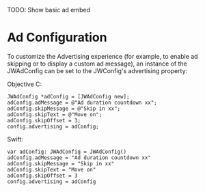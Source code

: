 TODO: Show basic ad embed

# Ad Configuration

To customize the Advertising experience (for example, to enable ad skipping or to display a custom ad message), an instance of the JWAdConfig can be set to the JWConfig's advertising property:

Objective C:

	JWAdConfig *adConfig = [JWAdConfig new];
	adConfig.adMessage = @"Ad duration countdown xx";
	adConfig.skipMessage = @"Skip in xx";
	adConfig.skipText = @"Move on";
	adConfig.skipOffset = 3;
	config.advertising = adConfig;

Swift: 

	var adConfig: JWAdConfig = JWAdConfig()
	adConfig.adMessage = "Ad duration countdown xx"
	adConfig.skipMessage = "Skip in xx"
	adConfig.skipText = "Move on"
	adConfig.skipOffset = 3
	config.advertising = adConfig